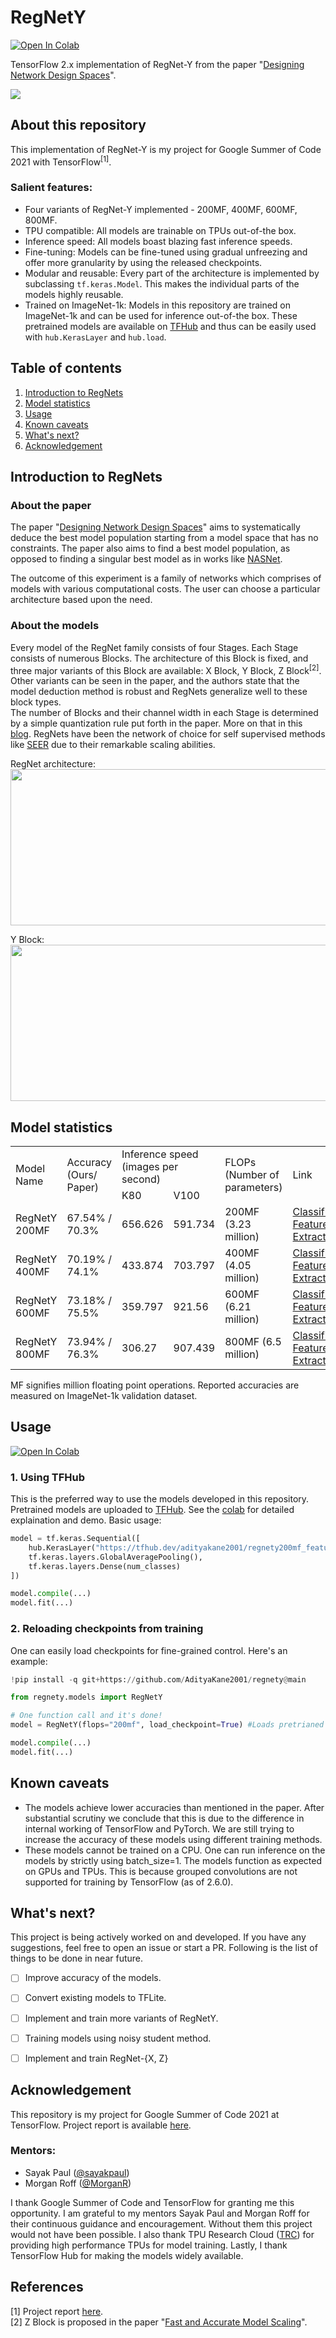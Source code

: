 # RegNetY

<a href="https://colab.research.google.com/github/AdityaKane2001/regnety/blob/main/RegNetY_models_in_TF_2_5.ipynb" target="_blank"><img src="https://colab.research.google.com/assets/colab-badge.svg" alt="Open In Colab"/></a>

TensorFlow 2.x implementation of RegNet-Y from the paper "[Designing Network Design Spaces](https://arxiv.org/abs/2003.13678)". 

<img src="https://raw.githubusercontent.com/AdityaKane2001/archive/main/regnetys.png?token=APLNNKW6U75LR3OZUUGE6DTBFXFZC"> 

## About this repository

This implementation of RegNet-Y is my project for Google Summer of Code 2021 with TensorFlow<sup>[1]</sup>. 


### Salient features:

- Four variants of RegNet-Y implemented - 200MF, 400MF, 600MF, 800MF.
- TPU compatible: All models are trainable on TPUs out-of-the box.
- Inference speed: All models boast blazing fast inference speeds.
- Fine-tuning: Models can be fine-tuned using gradual unfreezing and offer more granularity by using the released checkpoints.
- Modular and reusable: Every part of the architecture is implemented by subclassing `tf.keras.Model`. This makes the individual parts of the models highly reusable. 
- Trained on ImageNet-1k: Models in this repository are trained on ImageNet-1k and can be used for inference out-of-the box. These pretrained models are available on [TFHub](https://tfhub.dev/adityakane2001/collections/regnety/1) and thus can be easily used with `hub.KerasLayer` and `hub.load`.

## Table of contents

1. [Introduction to RegNets](https://github.com/AdityaKane2001/regnety#introduction-to-regnets)
2. [Model statistics](https://github.com/AdityaKane2001/regnety#model-statistics)
3. [Usage](https://github.com/AdityaKane2001/regnety#usage)
4. [Known caveats](https://github.com/AdityaKane2001/regnety#known-caveats)
5. [What's next?](https://github.com/AdityaKane2001/regnety#whats-next)
6. [Acknowledgement](https://github.com/AdityaKane2001/regnety#acknowledgemnt)

## Introduction to RegNets

### About the paper

The paper "[Designing Network Design Spaces](https://arxiv.org/abs/2003.13678)" aims to systematically deduce the best model population starting from a model space that has no constraints. The paper also aims to find a best model population, as opposed to finding a singular best model as in works like [NASNet](https://arxiv.org/abs/1707.07012). 

The outcome of this experiment is a family of networks which comprises of models with various computational costs. The user can choose a particular architecture based upon the need. 

### About the models

Every model of the RegNet family consists of four Stages. Each Stage consists of numerous Blocks. The architecture of this Block is fixed, and three major variants of this Block are available: X Block, Y Block, Z Block<sup>[2]</sup>. Other variants can be seen in the paper, and the authors state that the model deduction method is robust and RegNets generalize well to these block types.    
The number of Blocks and their channel width in each Stage is determined by a simple quantization rule put forth in the paper. More on that in this [blog](https://medium.com/visionwizard/simple-powerful-and-fast-regnet-architecture-from-facebook-ai-research-6bbc8818fb44).
RegNets have been the network of choice for self supervised methods like [SEER](https://arxiv.org/pdf/2103.01988.pdf) due to their remarkable scaling abilities. 

RegNet architecture:   
<img src="https://raw.githubusercontent.com/AdityaKane2001/archive/main/regnety_architecture.png?token=APLNNKU47VKUQENVQPB5DB3BFSGJ2" width="588" height="250" > 

Y Block:   
<img src="https://raw.githubusercontent.com/AdityaKane2001/archive/main/YBlock.jpg?token=APLNNKTOBNXVBHPYTBICS3TBFSK7U" width="588" height="250" />



## Model statistics

<table>
    <tr>
        <td rowspan="2">Model Name</td>
        <td rowspan="2">Accuracy (Ours/ Paper) </td>
        <td colspan="2">Inference speed (images per second)</td>
        <td rowspan="2">FLOPs (Number of parameters)</td>
        <td rowspan="2">Link</td>
    </tr>
    <tr>
        <td>K80</td>
        <td>V100</td>
    </tr>
    <tr>
        <td>RegNetY 200MF</td>
        <td>67.54% / 70.3%</td>
        <td>656.626</td>
        <td>591.734</td>
        <td>200MF (3.23 million)</td>
        <td> <a href="https://tfhub.dev/adityakane2001/regnety200mf_classification/1">Classifier</a>, <a href="https://tfhub.dev/adityakane2001/regnety200mf_feature_extractor/1"> Feature Extractor </a></td>
    </tr>
    <tr>
        <td>RegNetY 400MF</td>
        <td>70.19% / 74.1%</td>
        <td>433.874</td>
        <td>703.797</td>
        <td>400MF (4.05 million)</td>
        <td> <a href="https://tfhub.dev/adityakane2001/regnety400mf_classification/1">Classifier</a>, <a href="https://tfhub.dev/adityakane2001/regnety400mf_feature_extractor/1"> Feature Extractor </a></td>
    </tr>
    <tr>
        <td>RegNetY 600MF</td>
        <td>73.18% / 75.5%</td>
        <td>359.797</td>
        <td>921.56</td>
        <td>600MF (6.21 million)</td>
        <td> <a href="https://tfhub.dev/adityakane2001/regnety600mf_classification/1">Classifier</a>, <a href="https://tfhub.dev/adityakane2001/regnety600mf_feature_extractor/1"> Feature Extractor </a></td>
    </tr>
    <tr>
        <td>RegNetY 800MF</td>
        <td>73.94% / 76.3%</td>
        <td>306.27</td>
        <td>907.439</td>
        <td>800MF (6.5 million)</td>
        <td> <a href="https://tfhub.dev/adityakane2001/regnety800mf_classification/1">Classifier</a>, <a href="https://tfhub.dev/adityakane2001/regnety800mf_feature_extractor/1"> Feature Extractor </a></td>
    </tr>
</table>

MF signifies million floating point operations. Reported accuracies are measured on ImageNet-1k validation dataset.

## Usage

<a href="https://colab.research.google.com/github/AdityaKane2001/regnety/blob/main/RegNetY_models_in_TF_2_5.ipynb" target="_blank"><img src="https://colab.research.google.com/assets/colab-badge.svg" alt="Open In Colab"/></a>

### 1. Using TFHub

This is the preferred way to use the models developed in this repository. Pretrained models are uploaded to [TFHub]().  See the [colab](https://colab.research.google.com/github/AdityaKane2001/regnety/blob/temp_readme/RegNetY_models_in_TF_2_5.ipynb) for detailed explaination and demo. Basic usage:

```python
model = tf.keras.Sequential([
    hub.KerasLayer("https://tfhub.dev/adityakane2001/regnety200mf_feature_extractor/1", training=True), # Can be False
    tf.keras.layers.GlobalAveragePooling(),
    tf.keras.layers.Dense(num_classes)
])

model.compile(...)
model.fit(...)
```

### 2. Reloading checkpoints from training

One can easily load checkpoints for fine-grained control.  Here's an example:

```python
!pip install -q git+https://github.com/AdityaKane2001/regnety@main

from regnety.models import RegNetY

# One function call and it's done!
model = RegNetY(flops="200mf", load_checkpoint=True) #Loads pretrianed checkpoint

model.compile(...)
model.fit(...)
```


## Known caveats

- The models achieve lower accuracies than mentioned in the paper. After substantial scrutiny we conclude that this is due to the difference in internal working of TensorFlow and PyTorch. We are still trying to increase the accuracy of these models using different training methods.
- These models cannot be trained on a CPU. One can run inference on the models by strictly using batch_size=1. The models function as expected on GPUs and TPUs. This is because grouped convolutions are not supported for training by TensorFlow (as of 2.6.0).  

## What's next?

This project is being actively worked on and developed. If you have any suggestions, feel free to open an issue or start a PR.  Following is the list of things to be done in near future. 


- [ ] Improve accuracy of the models.
- [ ] Convert existing models to TFLite.
- [ ] Implement and train more variants of RegNetY.
- [ ] Training models using noisy student method.
- [ ] Implement and train RegNet-{X, Z}


## Acknowledgement

This repository is my project for Google Summer of Code 2021 at TensorFlow. Project report is available [here](https://adityakane2001.github.io/opensource/gsoc2021report). 
<br>

### Mentors:
- Sayak Paul ([@sayakpaul](https://github.com/sayakpaul))
- Morgan Roff ([@MorganR](https://github.com/MorganR))

I thank Google Summer of Code and TensorFlow for granting me this opportunity. I am grateful to my mentors Sayak Paul and Morgan Roff for their continuous guidance and encouragement. Without them this project would not have been possible. I also thank TPU Research Cloud ([TRC](https://sites.research.google/trc/)) for providing high performance TPUs for model training. Lastly, I thank TensorFlow Hub for making the models widely available.  

## References

[1] Project report [here](https://adityakane2001.github.io/opensource/gsoc2021report).    
[2] Z Block is proposed in the paper "[Fast and Accurate Model Scaling](https://arxiv.org/abs/2103.06877)".